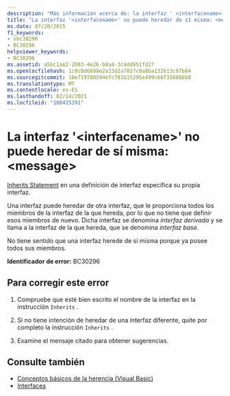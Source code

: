 ```yaml
---
description: "Más información acerca de: la interfaz ' <interfacename> ' no puede heredar de sí misma: <message>"
title: "La interfaz '<interfacename>' no puede heredar de sí misma: <message>"
ms.date: 07/20/2015
f1_keywords:
- vbc30296
- BC30296
helpviewer_keywords:
- BC30296
ms.assetid: a5bc1ae2-2083-4e26-b8a4-3c4dd951fd27
ms.openlocfilehash: 1c0c8d6608e2a33d2a7027c0a8ba132613c87b84
ms.sourcegitcommit: 10e719780594efc781b15295e499c66f316068b8
ms.translationtype: MT
ms.contentlocale: es-ES
ms.lasthandoff: 02/14/2021
ms.locfileid: "100425391"
---
```

# <a name="interface-interfacename-cannot-inherit-from-itself-message"></a>La interfaz '\<interfacename>' no puede heredar de sí misma: \<message>

[Inherits Statement](../language-reference/statements/inherits-statement.md) en una definición de interfaz especifica su propia interfaz.  
  
 Una interfaz puede heredar de otra interfaz, que le proporciona todos los miembros de la interfaz de la que hereda, por lo que no tiene que definir esos miembros de nuevo. Dicha interfaz se denomina *interfaz derivada* y se llama a la interfaz de la que hereda, que se denomina *interfaz base*.  
  
 No tiene sentido que una interfaz herede de sí misma porque ya posee todos sus miembros.  
  
 **Identificador de error:** BC30296  
  
## <a name="to-correct-this-error"></a>Para corregir este error  
  
1. Compruebe que esté bien escrito el nombre de la interfaz en la instrucción `Inherits` .  
  
2. Si no tiene intención de heredar de una interfaz diferente, quite por completo la instrucción `Inherits` .  
  
3. Examine el mensaje citado para obtener sugerencias.  
  
## <a name="see-also"></a>Consulte también

- [Conceptos básicos de la herencia (Visual Basic)](../programming-guide/language-features/objects-and-classes/inheritance-basics.md)
- [Interfaces](../programming-guide/language-features/interfaces/index.md)
